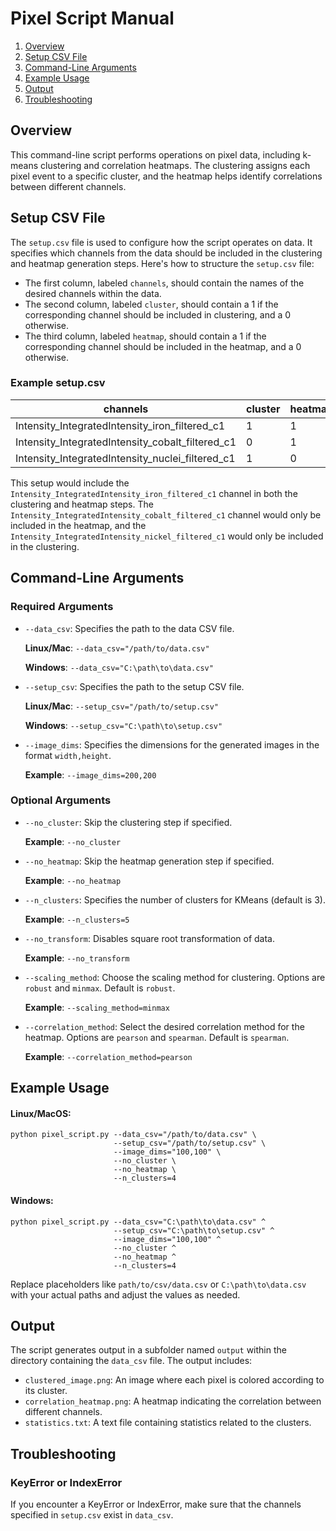 # Pixel Script Manual

1. [Overview](#overview)
2. [Setup CSV File](#setup-csv-file)
3. [Command-Line Arguments](#command-line-arguments)
4. [Example Usage](#example-usage)
5. [Output](#output)
6. [Troubleshooting](#troubleshooting)

## Overview

This command-line script performs operations on pixel data, including k-means clustering and correlation heatmaps. The clustering assigns each pixel event to a specific cluster, and the heatmap helps identify correlations between different channels.

## Setup CSV File

The `setup.csv` file is used to configure how the script operates on data. It specifies which channels from the data should be included in the clustering and heatmap generation steps. Here's how to structure the `setup.csv` file:

- The first column, labeled `channels`, should contain the names of the desired channels within the data.
- The second column, labeled `cluster`, should contain a 1 if the corresponding channel should be included in clustering, and a 0 otherwise.
- The third column, labeled `heatmap`, should contain a 1 if the corresponding channel should be included in the heatmap, and a 0 otherwise.

### Example setup.csv

| channels                                      	| cluster | heatmap |
| ------------------------------------------------ 	| ------- | ------- |
| Intensity_IntegratedIntensity_iron_filtered_c1 	| 1       | 1       |
| Intensity_IntegratedIntensity_cobalt_filtered_c1  | 0       | 1       |
| Intensity_IntegratedIntensity_nuclei_filtered_c1  | 1       | 0       |

This setup would include the `Intensity_IntegratedIntensity_iron_filtered_c1` channel in both the clustering and heatmap steps. The `Intensity_IntegratedIntensity_cobalt_filtered_c1` channel would only be included in the heatmap, and the `Intensity_IntegratedIntensity_nickel_filtered_c1` would only be included in the clustering.


## Command-Line Arguments

### Required Arguments

- `--data_csv`: Specifies the path to the data CSV file.

  **Linux/Mac**: `--data_csv="/path/to/data.csv"`

  **Windows**: `--data_csv="C:\path\to\data.csv"`

- `--setup_csv`: Specifies the path to the setup CSV file.

  **Linux/Mac**: `--setup_csv="/path/to/setup.csv"`

  **Windows**: `--setup_csv="C:\path\to\setup.csv"`

- `--image_dims`: Specifies the dimensions for the generated images in the format `width,height`.

  **Example**: `--image_dims=200,200`

### Optional Arguments

- `--no_cluster`: Skip the clustering step if specified.

  **Example**: `--no_cluster`

- `--no_heatmap`: Skip the heatmap generation step if specified.

  **Example**: `--no_heatmap`

- `--n_clusters`: Specifies the number of clusters for KMeans (default is 3).

  **Example**: `--n_clusters=5`

- `--no_transform`: Disables square root transformation of data.

  **Example**: `--no_transform`
  
- `--scaling_method`: Choose the scaling method for clustering. Options are `robust` and `minmax`. Default is `robust`.

  **Example**: `--scaling_method=minmax`

- `--correlation_method`: Select the desired correlation method for the heatmap. Options are `pearson` and `spearman`. Default is `spearman`.

  **Example**: `--correlation_method=pearson`

## Example Usage

#### Linux/MacOS:

```
python pixel_script.py --data_csv="/path/to/data.csv" \
                       --setup_csv="/path/to/setup.csv" \
                       --image_dims="100,100" \
                       --no_cluster \
                       --no_heatmap \
                       --n_clusters=4
```

#### Windows:

```
python pixel_script.py --data_csv="C:\path\to\data.csv" ^
                       --setup_csv="C:\path\to\setup.csv" ^
                       --image_dims="100,100" ^
                       --no_cluster ^
                       --no_heatmap ^
                       --n_clusters=4
```

Replace placeholders like `path/to/csv/data.csv` or `C:\path\to\data.csv` with your actual paths and adjust the values as needed.

## Output

The script generates output in a subfolder named `output` within the directory containing the `data_csv` file. The output includes:

- `clustered_image.png`: An image where each pixel is colored according to its cluster.
- `correlation_heatmap.png`: A heatmap indicating the correlation between different channels.
- `statistics.txt`: A text file containing statistics related to the clusters.

## Troubleshooting

### KeyError or IndexError

If you encounter a KeyError or IndexError, make sure that the channels specified in `setup.csv` exist in `data_csv`.

